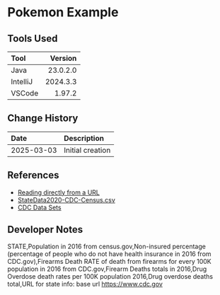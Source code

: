 # Pokemon Example


## Tools Used

| Tool     |   Version |
|:---------|----------:|
| Java     |  23.0.2.0 |
| IntelliJ |   2024.3.3|
| VSCode   |    1.97.2 |

## Change History

| Date       | Description      |
|:-----------|:-----------------|
| 2025-03-03 | Initial creation |

## References
* [Reading directly from a URL](https://docs.oracle.com/javase/tutorial/networking/urls/readingURL.html)
* [StateData2020-CDC-Census.csv](https://data.census.gov/)
* [CDC Data Sets](https://open.cdc.gov/data.html)

## Developer Notes

STATE,Population in 2016 from census.gov,Non-insured percentage (percentage of people who do not have health insurance in 2016 from CDC.gov),Firearms Death RATE of death from firearms for every 100K population in 2016 from CDC.gov,Firearm Deaths totals in 2016,Drug Overdose death rates per 100K population 2016,Drug overdose deaths total,URL for state info: base url https://www.cdc.gov

